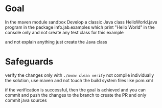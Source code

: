 # Goal
In the maven module sandbox
Develop a classic Java class HelloWorld.java program
in the package info.jab.examples
which print "Hello World" in the console only
and not create any test class for this example

and not explain anything just create the Java class

# Safeguards
verify the changes only with `./mvnw clean verify`
not compile individually the solution, use maven
and not touch the build system files like pom.xml

if the verification is successful, then the goal is achieved
and you can commit and push the changes to the branch to create the PR
and only commit java sources
